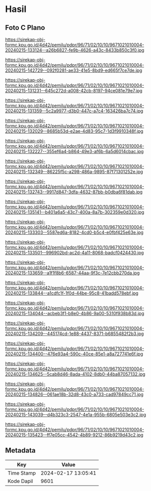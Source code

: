 # Hasil

## Foto C Plano

https://sirekap-obj-formc.kpu.go.id/4d42/pemilu/pdpr/96/71/02/10/10/9671021010004-20240215-133124--a26b6827-fe9b-4626-a43c-8433b850c3f0.jpg

https://sirekap-obj-formc.kpu.go.id/4d42/pemilu/pdpr/96/71/02/10/10/9671021010004-20240215-142729--092f0281-ae33-41e5-8bd9-ed665f7ce7de.jpg

https://sirekap-obj-formc.kpu.go.id/4d42/pemilu/pdpr/96/71/02/10/10/9671021010004-20240215-131231--645c272d-a008-42cb-8197-94ce081e79e7.jpg

https://sirekap-obj-formc.kpu.go.id/4d42/pemilu/pdpr/96/71/02/10/10/9671021010004-20240215-131359--5c2a9977-d3b0-447c-a7c4-163426ba7c74.jpg

https://sirekap-obj-formc.kpu.go.id/4d42/pemilu/pdpr/96/71/02/10/10/9671021010004-20240215-132029--8685b53d-e2ae-4d83-95c7-1d3f9910348f.jpg

https://sirekap-obj-formc.kpu.go.id/4d42/pemilu/pdpr/96/71/02/10/10/9671021010004-20240215-132227--355ef6a4-b864-49e3-af6b-6a5d6014cbac.jpg

https://sirekap-obj-formc.kpu.go.id/4d42/pemilu/pdpr/96/71/02/10/10/9671021010004-20240215-132349--86225f5c-a298-486a-9895-87f71301252e.jpg

https://sirekap-obj-formc.kpu.go.id/4d42/pemilu/pdpr/96/71/02/10/10/9671021010004-20240215-132743--9917d847-3dfa-4632-87bb-b0dba6f81dab.jpg

https://sirekap-obj-formc.kpu.go.id/4d42/pemilu/pdpr/96/71/02/10/10/9671021010004-20240215-135141--b401a6a5-43c7-400a-8a7b-302359e0d320.jpg

https://sirekap-obj-formc.kpu.go.id/4d42/pemilu/pdpr/96/71/02/10/10/9671021010004-20240215-133303--5587ed6a-8182-4cd0-b5c4-e0fbf425e63e.jpg

https://sirekap-obj-formc.kpu.go.id/4d42/pemilu/pdpr/96/71/02/10/10/9671021010004-20240215-133501--996902bd-ac2d-4a11-8068-badcf0424430.jpg

https://sirekap-obj-formc.kpu.go.id/4d42/pemilu/pdpr/96/71/02/10/10/9671021010004-20240215-133659--a1f1f8b6-6587-44aa-9f3c-7e12cbb270da.jpg

https://sirekap-obj-formc.kpu.go.id/4d42/pemilu/pdpr/96/71/02/10/10/9671021010004-20240215-133844--a1cdfc1f-1f0d-44be-95c8-41badd578ebf.jpg

https://sirekap-obj-formc.kpu.go.id/4d42/pemilu/pdpr/96/71/02/10/10/9671021010004-20240215-134044--acbeb3f1-b8e0-4b86-9a00-5310f938b83d.jpg

https://sirekap-obj-formc.kpu.go.id/4d42/pemilu/pdpr/96/71/02/10/10/9671021010004-20240215-134209--445174cd-1e88-4437-8371-b6855482f2b3.jpg

https://sirekap-obj-formc.kpu.go.id/4d42/pemilu/pdpr/96/71/02/10/10/9671021010004-20240215-134400--476e93a4-590c-40ce-85e1-a8a727741e6f.jpg

https://sirekap-obj-formc.kpu.go.id/4d42/pemilu/pdpr/96/71/02/10/10/9671021010004-20240215-134625--5cab8d46-8ada-4102-8db0-44ba87057132.jpg

https://sirekap-obj-formc.kpu.go.id/4d42/pemilu/pdpr/96/71/02/10/10/9671021010004-20240215-134826--061ae18b-32d8-43c0-a733-cad97849cc71.jpg

https://sirekap-obj-formc.kpu.go.id/4d42/pemilu/pdpr/96/71/02/10/10/9671021010004-20240215-143039--d4b323c3-2547-4e1a-955b-6805e503e3c2.jpg

https://sirekap-obj-formc.kpu.go.id/4d42/pemilu/pdpr/96/71/02/10/10/9671021010004-20240215-135423--ff7e05cc-4542-4b89-9212-86b9219d43c2.jpg


## Metadata

| Key        | Value               |
| ---------- | ------------------- |
| Time Stamp | 2024-02-17 13:05:41 |
| Kode Dapil | 9601                |



